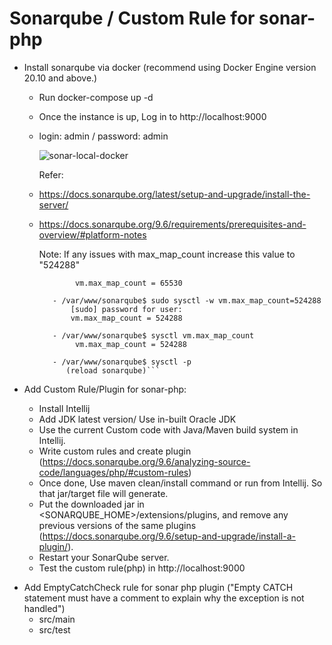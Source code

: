 # Sonarqube / Custom Rule for sonar-php

* Install sonarqube via docker (recommend using Docker Engine version 20.10 and above.)

  - Run docker-compose up -d
  - Once the instance is up, Log in to http://localhost:9000
  - login: admin / password: admin
  
    ![sonar-local-docker](https://user-images.githubusercontent.com/2525741/224569720-eede1a99-b7d0-41d1-9b5e-c55f6d974441.jpg)
    
    Refer: 
  - https://docs.sonarqube.org/latest/setup-and-upgrade/install-the-server/
  - https://docs.sonarqube.org/9.6/requirements/prerequisites-and-overview/#platform-notes

    Note: If any issues with max_map_count increase this value to "524288"  
    ```- /var/www/sonarqube$ sysctl vm.max_map_count
            vm.max_map_count = 65530 
    
       - /var/www/sonarqube$ sudo sysctl -w vm.max_map_count=524288
           [sudo] password for user:
           vm.max_map_count = 524288
    
       - /var/www/sonarqube$ sysctl vm.max_map_count
            vm.max_map_count = 524288

       - /var/www/sonarqube$ sysctl -p
          (reload sonarqube)```
    
*  Add Custom Rule/Plugin for sonar-php:

   - Install Intellij 
   - Add JDK latest version/ Use in-built Oracle JDK
   - Use the current Custom code with Java/Maven build system in Intellij.
   - Write custom rules and create plugin (https://docs.sonarqube.org/9.6/analyzing-source-code/languages/php/#custom-rules) 
   - Once done, Use maven clean/install command or run from Intellij. So that jar/target file will generate.
   - Put the downloaded jar in <SONARQUBE_HOME>/extensions/plugins, and remove any previous versions of the same plugins (https://docs.sonarqube.org/9.6/setup-and-upgrade/install-a-plugin/).
   - Restart your SonarQube server.
   - Test the custom rule(php) in http://localhost:9000


  - Add EmptyCatchCheck rule for sonar php plugin ("Empty CATCH statement must have a comment to explain why the exception is not handled")          
     - src/main
     - src/test	

  
